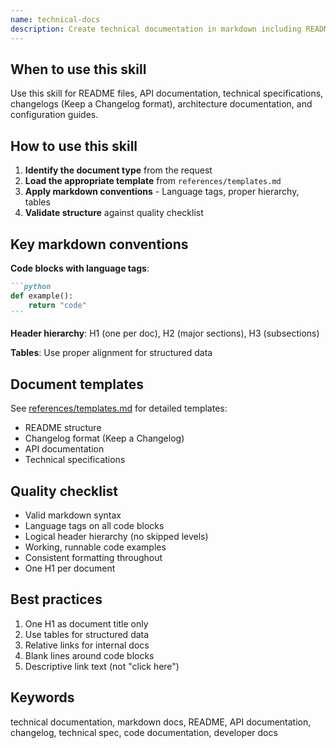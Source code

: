 ```yaml
---
name: technical-docs
description: Create technical documentation in markdown including READMEs, API docs, changelogs, and technical specifications. Uses proper syntax, code blocks with language tags, and standard conventions. Claude should use this skill when creating or maintaining technical documentation in markdown format.
---
```


## When to use this skill

Use this skill for README files, API documentation, technical specifications, changelogs (Keep a Changelog format), architecture documentation, and configuration guides.

## How to use this skill

1. **Identify the document type** from the request
2. **Load the appropriate template** from `references/templates.md`
3. **Apply markdown conventions** - Language tags, proper hierarchy, tables
4. **Validate structure** against quality checklist

## Key markdown conventions

**Code blocks with language tags**:
````markdown
```python
def example():
    return "code"
```
````

**Header hierarchy**: H1 (one per doc), H2 (major sections), H3 (subsections)

**Tables**: Use proper alignment for structured data

## Document templates

See [references/templates.md](references/templates.md) for detailed templates:
- README structure
- Changelog format (Keep a Changelog)
- API documentation
- Technical specifications

## Quality checklist

- Valid markdown syntax
- Language tags on all code blocks
- Logical header hierarchy (no skipped levels)
- Working, runnable code examples
- Consistent formatting throughout
- One H1 per document

## Best practices

1. One H1 as document title only
2. Use tables for structured data
3. Relative links for internal docs
4. Blank lines around code blocks
5. Descriptive link text (not "click here")

## Keywords

technical documentation, markdown docs, README, API documentation, changelog, technical spec, code documentation, developer docs
